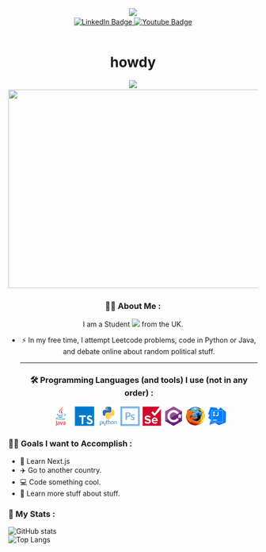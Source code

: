 <div id="header" align="center">
  <img src="https://i.gifer.com/origin/1e/1e00c5723a681343adb149996d7d4b8b.gif" width="200"/>

  <div id="badges">
    <a href="https://www.linkedin.com/in/edward-deegan-124372292/">
      <img src="https://img.shields.io/badge/LinkedIn-blue?style=for-the-badge&logo=linkedin&logoColor=white" alt="LinkedIn Badge"/>
    </a>
    <a href="https://www.youtube.com/@maritimeeco">
      <img src="https://img.shields.io/badge/YouTube-red?style=for-the-badge&logo=youtube&logoColaor=white" alt="Youtube Badge"/>
    </a>
  </div>

  <img src="https://komarev.com/ghpvc/?username=Vistulis&style=flat-square&color=blue" alt=""/>

  <h1 id="greeting">howdy</h1>
  <img src="https://media.giphy.com/media/hvRJCLFzcasrR4ia7z/giphy.gif" width="30px"/>

 

  <div align="center">
    <img src="https://github.com/Vistulis/Vistulis/assets/145503468/6d878bd3-5eb1-4566-b242-8458fb90a7d5" width="600" height="400"/>
  </div>

  ### 👨‍💻 About Me :
  I am a Student <img src="https://media.giphy.com/media/WUlplcMpOCEmTGBtBW/giphy.gif" width="30"> from the UK.
  - :zap: In my free time, I attempt Leetcode problems, code in Python or Java, and debate online about random political stuff.

    ---
    ### :hammer_and_wrench: Programming Languages (and tools) I use (not in any order) :

    <div>
    <img src="https://github.com/devicons/devicon/blob/master/icons/java/java-original-wordmark.svg" title="Java" alt="Java" width="40" height="40"/>&nbsp;
    <img src="https://github.com/devicons/devicon/blob/master/icons/typescript/typescript-original.svg" title="TypeScript" alt="TypeScript" width="40" height="40"/>&nbsp;
    <img src="https://github.com/devicons/devicon/blob/master/icons/python/python-original-wordmark.svg" title="Python" **alt="Python" width="40" height="40"/>
    <img src="https://github.com/devicons/devicon/blob/master/icons/photoshop/photoshop-line.svg" title="Photoshop" **alt="Photoshop" width="40" height="40"/>
    <img src="https://github.com/devicons/devicon/blob/master/icons/selenium/selenium-original.svg" title="Selenium Webdriver (Python and Java)" **alt="Selenium Webdriver (Python and Java)" width="40" height="40"/>
    <img src="https://github.com/devicons/devicon/blob/master/icons/csharp/csharp-original.svg" title="C#" **alt="C#" width="40" height="40"/>
    <img src="https://github.com/devicons/devicon/blob/master/icons/firefox/firefox-original.svg" title="Firefox" **alt="Firefox" width="40" height="40"/>
    <img src="https://github.com/devicons/devicon/blob/master/icons/intellij/intellij-plain.svg" title="IntelliJ IDEA" **alt="IntellJ IDEA" width="40" height="40"/>
  </div>

  ### 👨‍💻 Goals I want to Accomplish :
  - 🥯 Learn Next.js
  - ✈️ Go to another country.
  - 💻 Code something cool.
  - 📖 Learn more stuff about stuff.

  ### 🥶 My Stats :
  ![GitHub stats](https://github-readme-stats.vercel.app/api?username=Vistulis&show_icons=true&theme=vision-friendly-dark)<br>
  ![Top Langs](https://github-readme-stats.vercel.app/api/top-langs/?username=Vistulis&layout=compact&theme=vision-friendly-dark)
  
</div>


